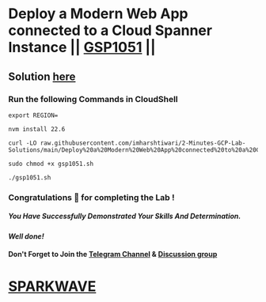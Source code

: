 # Deploy a Modern Web App connected to a Cloud Spanner Instance || [GSP1051](https://www.cloudskillsboost.google/focuses/54356?parent=catalog) ||

## Solution [here](https://youtu.be/s_9SrH7FvgM)

### Run the following Commands in CloudShell

```
export REGION=
```
```
nvm install 22.6
```
```
curl -LO raw.githubusercontent.com/imharshtiwari/2-Minutes-GCP-Lab-Solutions/main/Deploy%20a%20Modern%20Web%20App%20connected%20to%20a%20Cloud%20Spanner%20Instance/gsp1051.sh

sudo chmod +x gsp1051.sh

./gsp1051.sh
```

### Congratulations 🎉 for completing the Lab !

##### *You Have Successfully Demonstrated Your Skills And Determination.*

#### *Well done!*

#### Don't Forget to Join the [Telegram Channel](https://t.me/sparkwave.01) & [Discussion group](https://t.me/sparkwave.01chats)

# [SPARKWAVE](https://www.youtube.com/@sparkwave.01)
